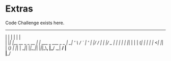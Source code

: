 # Extras
Code Challenge exists here.
                                                                                       
 _   _                 _                      
| | | |               | |                     
| |_| |__   __ _ _ __ | | ___   _  ___  _   _ 
| __| '_ \ / _` | '_ \| |/ / | | |/ _ \| | | |
| |_| | | | (_| | | | |   <| |_| | (_) | |_| |
 \__|_| |_|\__,_|_| |_|_|\_\\__, |\___/ \__,_|
                             __/ |            
                            |___/  
